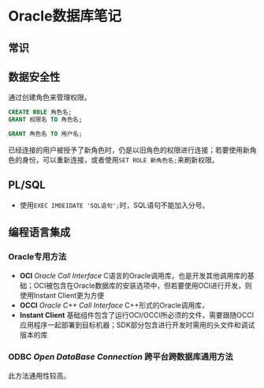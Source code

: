 # Oracle数据库笔记

## 常识

## 数据安全性

通过创建角色来管理权限。

```sql
CREATE ROLE 角色名;
GRANT 权限名 TO 角色名;

GRANT 角色名 TO 用户名;
```

已经连接的用户被授予了新角色时，仍是以旧角色的权限进行连接；若要使用新角色的身份，可以重新连接，或者使用`SET ROLE 新角色名;`来刷新权限。

## PL/SQL

- 使用`EXEC IMDEIDATE 'SQL语句';`时，SQL语句不能加入分号。

## 编程语言集成

### Oracle专用方法

- **OCI** *Oracle Call Interface* C语言的Oracle调用库，也是开发其他调用库的基础；OCI被包含在Oracle数据库的安装选项中，但若要使用OCI进行开发，则使用Instant Client更为方便
- **OCCI** *Oracle C++ Call Interface* C++形式的Oracle调用库，
- **Instant Client** 基础组件包含了运行OCI/OCCI所必须的文件，需要跟随OCCI应用程序一起部署到目标机器；SDK部分包含进行开发时需用的头文件和调试版本的库

### ODBC *Open DataBase Connection* 跨平台跨数据库通用方法

此方法通用性较高。
